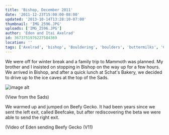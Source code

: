 ```yaml
---
title: 'Bishop, December 2011'
date: '2011-12-23T15:00:00-08:00'
updated: '2013-10-14T13:28:10-07:00'
thumbnail: 'IMG_2596.JPG'
uploads: ['IMG_2596.JPG']
author: 'Eden and Itai Axelrad'
id: 3673751976227584369
location: ''
tags: ['Axelrad', 'bishop', 'Bouldering', 'boulders', 'buttermilks', 'California']
---
```


We were off for winter break and a family trip to Mammoth was planned. My brother and I insisted on stopping in Bishop on the way up for a few hours. We arrived in Bishop, and after a quick lunch at Schat's Bakery, we decided to drive up to the ice caves at the top of the Sads. 

![image alt](uploads/IMG_2596.JPG)

(View from the Sads)

We warmed up and jumped on Beefy Gecko. It had been years since we sent the left exit, called Beefcake, but after rediscovering the beta we were able to send the right exit.

(Video of Eden sending Beefy Gecko (V11)

